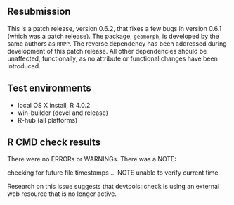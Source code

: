 ## Resubmission
This is a patch release, version 0.6.2, that fixes a few bugs in version 0.6.1 (which was a patch release).   The package, `geomorph`, is developed by the same authors as `RRPP`.  The reverse dependency has been addressed during development of this patch release.  All other dependencies should be unaffected, functionally, as no attribute or functional changes have been introduced.

## Test environments
* local OS X install, R 4.0.2
* win-builder (devel and release)
* R-hub (all platforms)

## R CMD check results
There were no ERRORs or WARNINGs. There was a NOTE:

  checking for future file timestamps ... NOTE
  unable to verify current time
  
Research on this issue suggests that devtools::check is using an external web resource that is no longer active.
